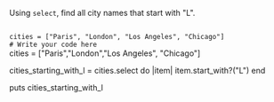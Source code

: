 Using `select`, find all
city names that start with "L".

<codeblock language="ruby" type="exercise" testMode="fixedInput">
<code>
cities = ["Paris", "London", "Los Angeles", "Chicago"]
# Write your code here
</code>

<solution>
cities = ["Paris","London","Los Angeles", "Chicago"]

cities_starting_with_l = cities.select do |item|
  item.start_with?("L")
end

puts cities_starting_with_l
</solution>
</codeblock>
